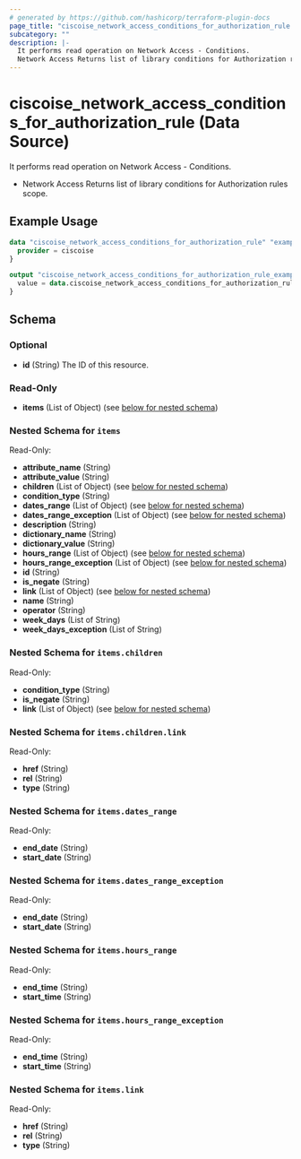 ```yaml
---
# generated by https://github.com/hashicorp/terraform-plugin-docs
page_title: "ciscoise_network_access_conditions_for_authorization_rule Data Source - terraform-provider-ciscoise"
subcategory: ""
description: |-
  It performs read operation on Network Access - Conditions.
  Network Access Returns list of library conditions for Authorization rules scope.
---
```


# ciscoise_network_access_conditions_for_authorization_rule (Data Source)

It performs read operation on Network Access - Conditions.

- Network Access Returns list of library conditions for Authorization rules scope.

## Example Usage

```terraform
data "ciscoise_network_access_conditions_for_authorization_rule" "example" {
  provider = ciscoise
}

output "ciscoise_network_access_conditions_for_authorization_rule_example" {
  value = data.ciscoise_network_access_conditions_for_authorization_rule.example.items
}
```

<!-- schema generated by tfplugindocs -->
## Schema

### Optional

- **id** (String) The ID of this resource.

### Read-Only

- **items** (List of Object) (see [below for nested schema](#nestedatt--items))

<a id="nestedatt--items"></a>
### Nested Schema for `items`

Read-Only:

- **attribute_name** (String)
- **attribute_value** (String)
- **children** (List of Object) (see [below for nested schema](#nestedobjatt--items--children))
- **condition_type** (String)
- **dates_range** (List of Object) (see [below for nested schema](#nestedobjatt--items--dates_range))
- **dates_range_exception** (List of Object) (see [below for nested schema](#nestedobjatt--items--dates_range_exception))
- **description** (String)
- **dictionary_name** (String)
- **dictionary_value** (String)
- **hours_range** (List of Object) (see [below for nested schema](#nestedobjatt--items--hours_range))
- **hours_range_exception** (List of Object) (see [below for nested schema](#nestedobjatt--items--hours_range_exception))
- **id** (String)
- **is_negate** (String)
- **link** (List of Object) (see [below for nested schema](#nestedobjatt--items--link))
- **name** (String)
- **operator** (String)
- **week_days** (List of String)
- **week_days_exception** (List of String)

<a id="nestedobjatt--items--children"></a>
### Nested Schema for `items.children`

Read-Only:

- **condition_type** (String)
- **is_negate** (String)
- **link** (List of Object) (see [below for nested schema](#nestedobjatt--items--children--link))

<a id="nestedobjatt--items--children--link"></a>
### Nested Schema for `items.children.link`

Read-Only:

- **href** (String)
- **rel** (String)
- **type** (String)



<a id="nestedobjatt--items--dates_range"></a>
### Nested Schema for `items.dates_range`

Read-Only:

- **end_date** (String)
- **start_date** (String)


<a id="nestedobjatt--items--dates_range_exception"></a>
### Nested Schema for `items.dates_range_exception`

Read-Only:

- **end_date** (String)
- **start_date** (String)


<a id="nestedobjatt--items--hours_range"></a>
### Nested Schema for `items.hours_range`

Read-Only:

- **end_time** (String)
- **start_time** (String)


<a id="nestedobjatt--items--hours_range_exception"></a>
### Nested Schema for `items.hours_range_exception`

Read-Only:

- **end_time** (String)
- **start_time** (String)


<a id="nestedobjatt--items--link"></a>
### Nested Schema for `items.link`

Read-Only:

- **href** (String)
- **rel** (String)
- **type** (String)


